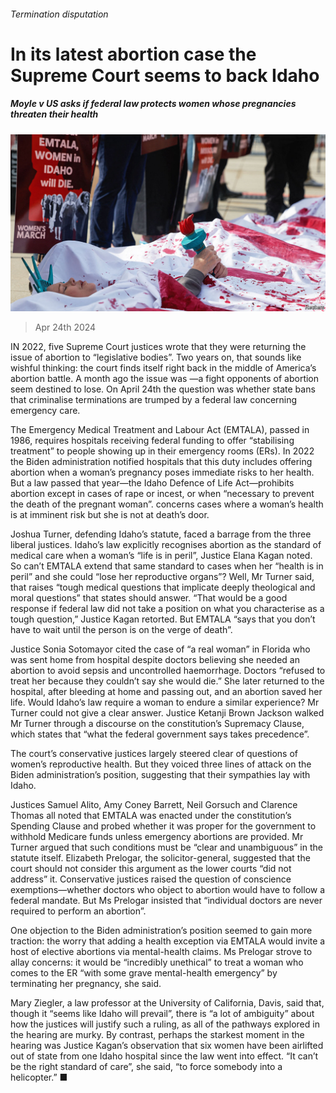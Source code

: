 ###### Termination disputation

# In its latest abortion case the Supreme Court seems to back Idaho 

##### Moyle v US asks if federal law protects women whose pregnancies threaten their health 

![image](images/20240427_USP003.jpg) 

> Apr 24th 2024 

IN 2022, five Supreme Court justices wrote that they were returning the issue of abortion to “legislative bodies”. Two years on, that sounds like wishful thinking: the court finds itself right back in the middle of America’s abortion battle. A month ago the issue was —a fight opponents of abortion seem destined to lose. On April 24th the question was whether state bans that criminalise terminations are trumped by a federal law concerning emergency care. 

The Emergency Medical Treatment and Labour Act (EMTALA), passed in 1986, requires hospitals receiving federal funding to offer “stabilising treatment” to people showing up in their emergency rooms (ERs). In 2022 the Biden administration notified hospitals that this duty includes offering abortion when a woman’s pregnancy poses immediate risks to her health. But a law passed that year—the Idaho Defence of Life Act—prohibits abortion except in cases of rape or incest, or when “necessary to prevent the death of the pregnant woman”.  concerns cases where a woman’s health is at imminent risk but she is not at death’s door.

Joshua Turner, defending Idaho’s statute, faced a barrage from the three liberal justices. Idaho’s law explicitly recognises abortion as the standard of medical care when a woman’s “life is in peril”, Justice Elana Kagan noted. So can’t EMTALA extend that same standard to cases when her “health is in peril” and she could “lose her reproductive organs”? Well, Mr Turner said, that raises “tough medical questions that implicate deeply theological and moral questions” that states should answer. “That would be a good response if federal law did not take a position on what you characterise as a tough question,” Justice Kagan retorted. But EMTALA “says that you don’t have to wait until the person is on the verge of death”.

Justice Sonia Sotomayor cited the case of “a real woman” in Florida who was sent home from hospital despite doctors believing she needed an abortion to avoid sepsis and uncontrolled haemorrhage. Doctors “refused to treat her because they couldn’t say she would die.” She later returned to the hospital, after bleeding at home and passing out, and an abortion saved her life. Would Idaho’s law require a woman to endure a similar experience? Mr Turner could not give a clear answer. Justice Ketanji Brown Jackson walked Mr Turner through a discourse on the constitution’s Supremacy Clause, which states that “what the federal government says takes precedence”.

The court’s conservative justices largely steered clear of questions of women’s reproductive health. But they voiced three lines of attack on the Biden administration’s position, suggesting that their sympathies lay with Idaho. 

Justices Samuel Alito, Amy Coney Barrett, Neil Gorsuch and Clarence Thomas all noted that EMTALA was enacted under the constitution’s Spending Clause and probed whether it was proper for the government to withhold Medicare funds unless emergency abortions are provided. Mr Turner argued that such conditions must be “clear and unambiguous” in the statute itself. Elizabeth Prelogar, the solicitor-general, suggested that the court should not consider this argument as the lower courts “did not address” it. Conservative justices raised the question of conscience exemptions—whether doctors who object to abortion would have to follow a federal mandate. But Ms Prelogar insisted that “individual doctors are never required to perform an abortion”. 

One objection to the Biden administration’s position seemed to gain more traction: the worry that adding a health exception via EMTALA would invite a host of elective abortions via mental-health claims. Ms Prelogar strove to allay concerns: it would be “incredibly unethical” to treat a woman who comes to the ER “with some grave mental-health emergency” by terminating her pregnancy, she said. 

Mary Ziegler, a law professor at the University of California, Davis, said that, though it “seems like Idaho will prevail”, there is “a lot of ambiguity” about how the justices will justify such a ruling, as all of the pathways explored in the hearing are murky. By contrast, perhaps the starkest moment in the hearing was Justice Kagan’s observation that six women have been airlifted out of state from one Idaho hospital since the law went into effect. “It can’t be the right standard of care”, she said, “to force somebody into a helicopter.” ■


